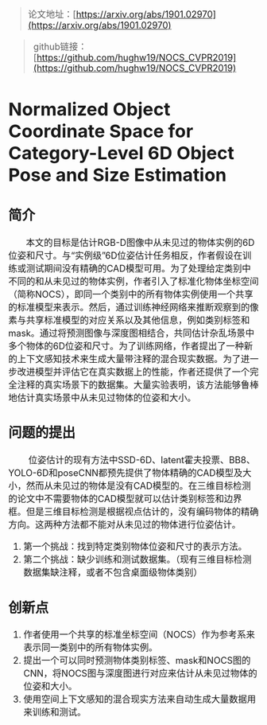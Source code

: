 > <font
> size=4> 论文地址：[https://arxiv.org/abs/1901.02970](https://arxiv.org/abs/1901.02970)

> github链接：[https://github.com/hughw19/NOCS_CVPR2019](https://github.com/hughw19/NOCS_CVPR2019)
# Normalized Object Coordinate Space for Category-Level 6D Object Pose and Size Estimation
## 简介
<font size=4> &#160; &#160; &#160; &#160;本文的目标是估计RGB-D图像中从未见过的物体实例的6D位姿和尺寸。与“实例级”6D位姿估计任务相反，作者假设在训练或测试期间没有精确的CAD模型可用。为了处理给定类别中不同的和从未见过的物体实例，作者引入了标准化物体坐标空间（简称NOCS），即同一个类别中的所有物体实例使用一个共享的标准模型来表示。然后，通过训练神经网络来推断观察到的像素与共享标准模型的对应关系以及其他信息，例如类别标签和mask。通过将预测图像与深度图相结合，共同估计杂乱场景中多个物体的6D位姿和尺寸。为了训练网络，作者提出了一种新的上下文感知技术来生成大量带注释的混合现实数据。为了进一步改进模型并评估它在真实数据上的性能，作者还提供了一个完全注释的真实场景下的数据集。大量实验表明，该方法能够鲁棒地估计真实场景中从未见过物体的位姿和大小。
## 问题的提出
<font size=4>&#160; &#160; &#160; &#160; 位姿估计的现有方法中SSD-6D、latent霍夫投票、BB8、YOLO-6D和poseCNN都预先提供了物体精确的CAD模型及大小，然而从未见过的物体是没有CAD模型的。在三维目标检测的论文中不需要物体的CAD模型就可以估计类别标签和边界框。但是三维目标检测是根据视点估计的，没有编码物体的精确方向。这两种方法都不能对从未见过的物体进行位姿估计。

 1. 第一个挑战：找到特定类别物体位姿和尺寸的表示方法。
 2. 第二个挑战：缺少训练和测试数据集。（现有三维目标检测数据集缺注释，或者不包含桌面级物体类别）

## 创新点

 1. 作者使用一个共享的标准坐标空间（NOCS）作为参考系来表示同一类别中的所有物体实例。
 2. 提出一个可以同时预测物体类别标签、mask和NOCS图的CNN，将NOCS图与深度图进行对应来估计从未见过物体的位姿和大小。
 3. 使用空间上下文感知的混合现实方法来自动生成大量数据用来训练和测试。

